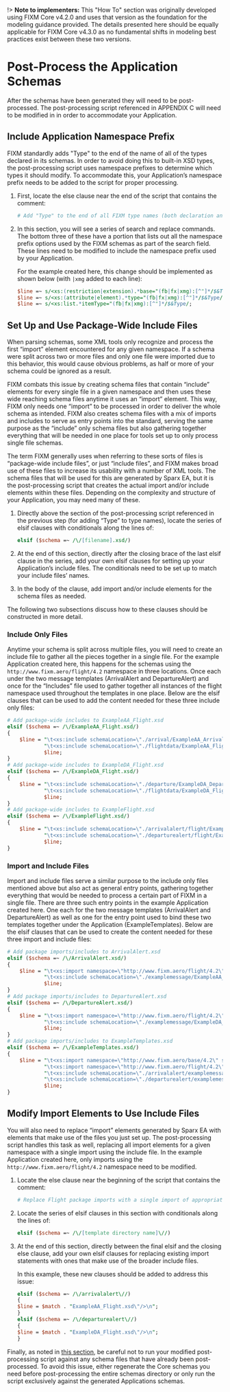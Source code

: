 !> **Note to implementers:** This "How To" section was originally developed using FIXM Core v4.2.0 and uses that version as the foundation for the modeling guidance provided. The details presented here should be equally applicable for FIXM Core v4.3.0 as no fundamental shifts in modeling best practices exist between these two versions.

# Post-Process the Application Schemas

After the schemas have been generated they will need to be
post-processed. The post-processing script referenced in APPENDIX C will
need to be modified in in order to accommodate your Application.

## Include Application Namespace Prefix

FIXM standardly adds "Type" to the end of the name of all of the types
declared in its schemas. In order to avoid doing this to built-in XSD
types, the post-processing script uses namespace prefixes to determine
which types it should modify. To accommodate this, your Application’s
namespace prefix needs to be added to the script for proper processing.

1. First, locate the else clause near the end of the script that
    contains the comment:

    ```perl
    # Add "Type" to the end of all FIXM type names (both declaration and use).
    ```

2. In this section, you will see a series of search and replace
    commands. The bottom three of these have a portion that lists out
    all the namespace prefix options used by the FIXM schemas as part of
    the search field. These lines need to be modified to include the
    namespace prefix used by your Application.

    For the example created here, this change should be implemented as shown below (with `|xmg` added to each line):

    ```perl
    $line =~ s/<xs:(restriction|extension).*base="(fb|fx|xmg):[^"]*/$&Type/;
    $line =~ s/<xs:(attribute|element).*type="(fb|fx|xmg):[^"]*/$&Type/;
    $line =~ s/<xs:list.*itemType="(fb|fx|xmg):[^"]*/$&Type/;
    ```

## Set Up and Use Package-Wide Include Files

When parsing schemas, some XML tools only recognize and process the
first “import” element encountered for any given namespace. If a schema
were split across two or more files and only one file were imported due
to this behavior, this would cause obvious problems, as half or more of
your schema could be ignored as a result.

FIXM combats this issue by creating schema files that contain “include”
elements for every single file in a given namespace and then uses these
wide reaching schema files anytime it uses an “import” element. This
way, FIXM only needs one “import” to be processed in order to deliver
the whole schema as intended. FIXM also creates schema files with a mix
of imports and includes to serve as entry points into the standard,
serving the same purpose as the “include” only schema files but also
gathering together everything that will be needed in one place for tools
set up to only process single file schemas.

The term FIXM generally uses when referring to these sorts of files is
“package-wide include files”, or just “include files”, and FIXM makes
broad use of these files to increase its usability with a number of XML
tools. The schema files that will be used for this are generated by
Sparx EA, but it is the post-processing script that creates the actual
import and/or include elements within these files. Depending on the
complexity and structure of your Application, you may need many of
these.

1. Directly above the section of the post-processing script referenced
    in the previous step (for adding “Type” to type names), locate the
    series of elsif clauses with conditionals along the lines of:

    ```perl
    elsif ($schema =~ /\/[filename].xsd/)
    ```

2. At the end of this section, directly after the closing brace of the
    last elsif clause in the series, add your own elsif clauses for
    setting up your Application’s include files. The conditionals need
    to be set up to match your include files’ names.

3. In the body of the clause, add import and/or include elements for
    the schema files as needed.

The following two subsections discuss how to these clauses should be
constructed in more detail.

### Include Only Files

Anytime your schema is split across multiple files, you will need to
create an include file to gather all the pieces together in a single
file. For the example Application created here, this happens for the
schemas using the `http://www.fixm.aero/flight/4.2` namespace in three
locations. Once each under the two message templates (ArrivalAlert and
DepartureAlert) and once for the “Includes” file used to gather together
all instances of the flight namespace used throughout the templates in
one place. Below are the elsif clauses that can be used to add the
content needed for these three include only files:

```perl
# Add package-wide includes to ExampleAA_Flight.xsd
elsif ($schema =~ /\/ExampleAA_Flight.xsd/)
{
    $line = "\t<xs:include schemaLocation=\"./arrival/ExampleAA_Arrival.xsd\"/>\n" .
            "\t<xs:include schemaLocation=\"./flightdata/ExampleAA_FlightData.xsd\"/>\n" .
            $line;
}
# Add package-wide includes to ExampleDA_Flight.xsd
elsif ($schema =~ /\/ExampleDA_Flight.xsd/)
{
    $line = "\t<xs:include schemaLocation=\"./departure/ExampleDA_Departure.xsd\"/>\n" .
            "\t<xs:include schemaLocation=\"./flightdata/ExampleDA_FlightData.xsd\"/>\n" .
            $line;
}
# Add package-wide includes to ExampleFlight.xsd
elsif ($schema =~ /\/ExampleFlight.xsd/)
{
    $line = "\t<xs:include schemaLocation=\"./arrivalalert/flight/ExampleAA_Flight.xsd\"/>\n" .
            "\t<xs:include schemaLocation=\"./departurealert/flight/ExampleDA_Flight.xsd\"/>\n" .
            $line;
}
```

### Import and Include Files

Import and include files serve a similar purpose to the include only
files mentioned above but also act as general entry points, gathering
together everything that would be needed to process a certain part of
FIXM in a single file. There are three such entry points in the example
Application created here. One each for the two message templates
(ArrivalAlert and DepartureAlert) as well as one for the entry point
used to bind these two templates together under the Application
(ExampleTemplates). Below are the elsif clauses that can be used to
create the content needed for these three import and include files:

```perl
# Add package imports/includes to ArrivalAlert.xsd
elsif ($schema =~ /\/ArrivalAlert.xsd/)
{
    $line = "\t<xs:import namespace=\"http://www.fixm.aero/flight/4.2\" schemaLocation=\"./flight/ExampleAA_Flight.xsd\"/>\n" .
            "\t<xs:include schemaLocation=\"./examplemessage/ExampleAA_ExampleMessage.xsd\"/>\n" .
            $line;
}
# Add package imports/includes to DepartureAlert.xsd
elsif ($schema =~ /\/DepartureAlert.xsd/)
{
    $line = "\t<xs:import namespace=\"http://www.fixm.aero/flight/4.2\" schemaLocation=\"./flight/ExampleDA_Flight.xsd\"/>\n" .
            "\t<xs:include schemaLocation=\"./examplemessage/ExampleDA_ExampleMessage.xsd\"/>\n" .
            $line;
}
# Add package imports/includes to ExampleTemplates.xsd
elsif ($schema =~ /\/ExampleTemplates.xsd/)
{
    $line = "\t<xs:import namespace=\"http://www.fixm.aero/base/4.2\" schemaLocation=\"../../../core/base/Base.xsd\"/>\n" .
            "\t<xs:import namespace=\"http://www.fixm.aero/flight/4.2\" schemaLocation=\"./ExampleFlight.xsd\"/>\n" .
            "\t<xs:include schemaLocation=\"./arrivalalert/examplemessage/ExampleAA_ExampleMessage.xsd\"/>\n" .
            "\t<xs:include schemaLocation=\"./departurealert/examplemessage/ExampleDA_ExampleMessage.xsd\"/>\n" .
            $line;
}
```

## Modify Import Elements to Use Include Files

You will also need to replace “import” elements generated by Sparx EA with elements that make use of the files you just set up. The
post-processing script handles this task as well, replacing all import elements for a given namespace with a single import using the include file. In the example Application created here, only imports using the `http://www.fixm.aero/flight/4.2` namespace need to be modified.

1. Locate the else clause near the beginning of the script that
    contains the comment:

    ```perl
    # Replace Flight package imports with a single import of appropriate Flight.xsd
    ```

2. Locate the series of elsif clauses in this section with conditionals along the lines of:

    ```perl
    elsif ($schema =~ /\/[template directory name]\//)
    ```

3. At the end of this section, directly between the final elsif and the closing else clause, add your own elsif clauses for replacing
 existing import statements with ones that make use of the broader include files.

    In this example, these new clauses should be added to address this
issue:

    ```perl
    elsif ($schema =~ /\/arrivalalert\//)
    {
    $line = $match . "ExampleAA_Flight.xsd\"/>\n";
    }
    elsif ($schema =~ /\/departurealert\//)
    {
    $line = $match . "ExampleDA_Flight.xsd\"/>\n";
    }
    ```

Finally, as noted in [this section](/how-to-generate-xml-schemas/post-processing-the-fixm-schemas), be careful not to run your modified
post-processing script against any schema files that have already been post-processed. To avoid this issue, either regenerate the Core schemas you need before post-processing the entire schemas directory or only run the script exclusively against the generated Applications schemas.
